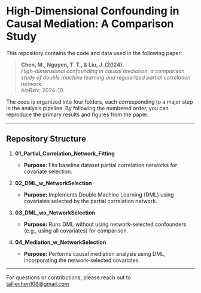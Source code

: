 # High-Dimensional Confounding in Causal Mediation: A Comparison Study

This repository contains the code and data used in the following paper:

> **Chen, M., Nguyen, T. T., & Liu, J. (2024).**  
> *High-dimensional confounding in causal mediation: a comparison study of double machine learning and regularized partial correlation network.*  
> *bioRxiv*, 2024-10.

The code is organized into four folders, each corresponding to a major step in the analysis pipeline. By following the numbered order, you can reproduce the primary results and figures from the paper.

---

## Repository Structure

1. **01_Partial_Correlation_Network_Fitting**  
   - **Purpose:** Fits baseline dataset partial correlation networks for covariate selection.  

2. **02_DML_w_NetworkSelection**  
   - **Purpose:** Implements Double Machine Learning (DML) using covariates selected by the partial correlation network.  

3. **03_DML_wo_NetworkSelection**  
   - **Purpose:** Runs DML without using network-selected confounders (e.g., using all covariates) for comparison.  

4. **04_Mediation_w_NetworkSelection**  
   - **Purpose:** Performs causal mediation analysis using DML, incorporating the network-selected covariates.  

---

For questions or contributions, please reach out to talliechen108@gmail.com